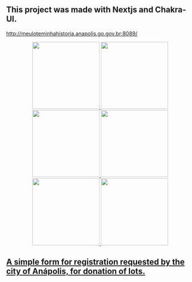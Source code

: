 ## This project was made with Nextjs and Chakra-UI.

http://meuloteminhahistoria.anapolis.go.gov.br:8089/

<div align="center">
  <a href="https://github.com/adrianobarbosa1">
  <img height="180em" src="https://lh3.googleusercontent.com/pw/AM-JKLV-4hRNNbKRz25Y8j0-Pzec6AEbxmJMnqDa_jN1MSFZX5YSuUneUY7jbsnKxHJrEN5GUw9pY2rj1TEErJhABLIkxaPzj8MzHxINSqC2EUZ_O0q3yKTNjFhfDFy_qdOlcZJemFFX5B3NljiGclg4a6Ld=w1152-h548-no?authuser=1"/>
  <img height="180em" src="https://lh3.googleusercontent.com/pw/AM-JKLUt8EJ-gGbtQSE4IeHQGFwbWUBeBjAyr01dXRafZgzISlYSP13yo1OlkTkQMFrxxeWMJEccxT0m7NFIoBGSSmoREbJmpbK8FcdtGYmrrzI9HBNshdcqVocKVGFU7-nWaCyGEC7kpMbYnQlZ9bAi54pV=w1152-h547-no?authuser=1"/>
    <img height="180em" src="https://lh3.googleusercontent.com/pw/AM-JKLUpzh05atVxkFRCtNs2OZv-dA6ez7xfoUtWBNhRfii6WUbOrhi-bNKsm6HvjIY0PKU1jIplY55CQBUlLO_txRmQKq36rS90vFzDycFvT3ICwE9sbJrXzKKRvnCTg-3SV4nuvmvFgjwU0R3gwy-4egAN=w1152-h547-no?authuser=1"/>
    <img height="180em" src="https://lh3.googleusercontent.com/pw/AM-JKLUiVtD76K0wxkddFAes30o49XxJBrMb0qP9BRSXqIIVK-NGvisnYIeyQAecnZTI6MHhfJSQIlqyLDBUyG3A58OIiCwZ6tjm83_LsdzoYgXDqiJWSjRAzRpJF6UpT_eZfBuKHxjgW8gr0jgjuRHoUjOQ=w1152-h547-no?authuser=1"/>
    <img height="180em" src="https://lh3.googleusercontent.com/pw/AM-JKLXlqiMXNm_q_XlApW5cxv6XvAo4L4jjSfYtn8_flgpOV2hKzvscpjkL8hQC7hSMBjyfh3FuX1p9SidsDEx6UdwQ-HWSrvoPdSDEPG7lj7rdELO-zXQDYiSqvuy1o6JHqnfH-TqYCDf6RZVxgX33Ra9N=w1152-h547-no?authuser=1"/>
    <img height="180em" src="https://lh3.googleusercontent.com/pw/AM-JKLWIVsVafh425UXw9gVPcfJ_XYX9-VwdNsG62MIk17OJPgUKK5LpdbMJBieCUABDpAr51Z8rOeeeviYaUJvWbtv3C6Mpg6rPw1wAZZSyUSh-oLHEJOIhLuTZkJ3cZNCko_AjMNC-6_GLLU16qBByRb-j=w1152-h542-no?authuser=1"/>
</div>

## A simple form for registration requested by the city of Anápolis, for donation of lots.
